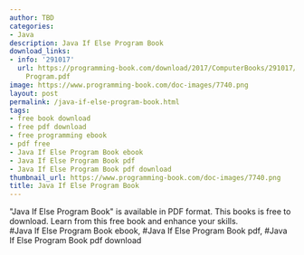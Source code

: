 ```yaml
---
author: TBD
categories:
- Java
description: Java If Else Program Book
download_links:
- info: '291017'
  url: https://programming-book.com/download/2017/ComputerBooks/291017/Java If Else
    Program.pdf
image: https://www.programming-book.com/doc-images/7740.png
layout: post
permalink: /java-if-else-program-book.html
tags:
- free book download
- free pdf download
- free programming ebook
- pdf free
- Java If Else Program Book ebook
- Java If Else Program Book pdf
- Java If Else Program Book pdf download
thumbnail_url: https://www.programming-book.com/doc-images/7740.png
title: Java If Else Program Book
---
```


 
<div class="item-desc text-justify">
  "Java If Else Program Book" is available in PDF format. This books is free to download. Learn from this free book and enhance your skills.
  <br>
  #Java If Else Program Book ebook, #Java If Else Program Book pdf, #Java If Else Program Book pdf download
</div>